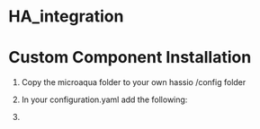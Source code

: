 # HA_integration
# Custom Component Installation
  1. Copy the microaqua folder to your own hassio /config folder
  2. In your configuration.yaml add the following:

  3. 
